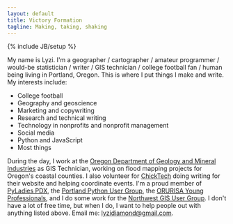 ```yaml
---
layout: default
title: Victory Formation
tagline: Making, taking, shaking
---
```

{% include JB/setup %}

My name is Lyzi. I'm a geographer / cartographer / amateur programmer / would-be statistician / writer / GIS technician / college football fan / human being living in Portland, Oregon. This is where I put things I make and write. My interests include:

* College football
* Geography and geoscience
* Marketing and copywriting
* Research and technical writing
* Technology in nonprofits and nonprofit management
* Social media
* Python and JavaScript
* Most things

During the day, I work at the [Oregon Department of Geology and Mineral Industries](http://oregongeology.org) as  GIS Technician, working on flood mapping projects for Oregon's coastal counties. I also volunteer for [ChickTech](http://chicketch.org) doing writing for their website and helping coordinate events. I'm a proud member of [PyLadies PDX](http://www.meetup.com/PyLadies-PDX/), the [Portland Python User Group](http://www.meetup.com/pdxpython), the [ORURISA Young Professionals](http://www.orurisa.org/ORURISAYP), and I do some work for the [Northwest GIS User Group](http://www.nwgis.org/). I don't have a lot of free time, but when I do, I want to help people out with anything listed above. Email  me: <lyzidiamond@gmail.com>.

<!---## Current Projects

Right now, I'm working on learning Django, Python, JavaScript, HTML, and marrying all these things with college football. Updates on any and all of these things can be found in these here posts:

<ul class="posts">
  {% for post in site.posts %}
    <li><span>{{ post.date | date_to_string }}</span> &raquo; <a href="{{ BASE_PATH }}{{ post.url }}">{{ post.title }}</a></li>
  {% endfor %}
</ul> -->


